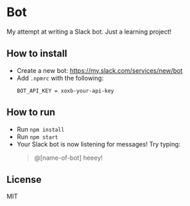 # Bot

My attempt at writing a Slack bot. Just a learning project!

## How to install
* Create a new bot: https://my.slack.com/services/new/bot
* Add `.npmrc` with the following:
  ```shell
  BOT_API_KEY = xoxb-your-api-key
  ```

## How to run
* Run `npm install`
* Run `npm start`
* Your Slack bot is now listening for messages! Try typing:
  > @[name-of-bot] heeey!

## License
MIT
